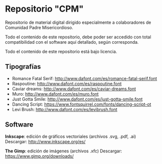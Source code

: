 # Repositorio "CPM"
Repositorio de material digital dirigido especialmente a colaboradores de Comunidad Padre Misericordioso.

Todo el contenido de este repositorio, debe poder ser accedido con total compatibilidad con el software aquí detallado, según corresponda.

Todo el contenido de este repositorio está bajo licencia.

## Tipografías
+ Romance Fatal Serif: http://www.dafont.com/es/romance-fatal-serif.font
+ Raspoutine: http://www.dafont.com/es/raspoutine.font
+ Caviar dreams: http://www.dafont.com/es/caviar-dreams.font
+ Muro: http://www.dafont.com/es/muro.font
+ Just Gotta Smile: http://www.dafont.com/es/just-gotta-smile.font
+ Dancing Script: https://www.fontsquirrel.com/fonts/dancing-script-ot
+ Levi Brush: http://www.dafont.com/es/levibrush.font

## Software
**Inkscape**: edición de gráficos vectoriales (archivos .svg, .pdf, .ai)
Descargar: http://www.inkscape.org/es/

**The Gimp**: edición de imágenes (archivos .xfc)
Descargar: https://www.gimp.org/downloads/
